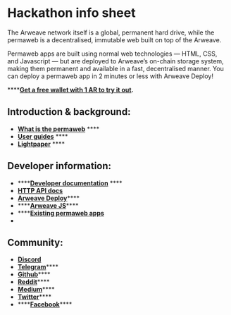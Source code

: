 # Hackathon info sheet

The Arweave network itself is a global, permanent hard drive, while the permaweb is a decentralised, immutable web built on top of the Arweave.

Permaweb apps are built using normal web technologies — HTML, CSS, and Javascript — but are deployed to Arweave’s on-chain storage system, making them permanent and available in a fast, decentralised manner. You can deploy a permaweb app in 2 minutes or less with Arweave Deploy!  


\*\*\*\*[**Get a free wallet with 1 AR to try it out**](http://tokens.arweave.org)**.**

## **Introduction & background:**

* [**What is the permaweb**](https://medium.com/arweave-updates/welcome-to-the-permaweb-ce0e6c73ddfb) ****
* [**User guides**](https://docs.arweave.org/info/) ****
* [**Lightpaper**](https://www.arweave.org/technology.html)  ****

## **Developer information:**

* \*\*\*\*[**Developer documentation**](%20https://docs.arweave.org/developers/) ****
* [**HTTP API docs** ](https://docs.arweave.org/developers/server/http-api)
* [**Arweave Deploy**](https://github.com/ArweaveTeam/arweave-deploy)\*\*\*\*
* \*\*\*\*[**Arweave JS**](https://github.com/ArweaveTeam/arweave-js)\*\*\*\*
* \*\*\*\*[**Existing permaweb apps**](http://arweaveapps.com)
* 
## **Community:**

* [**Discord**](https://discordapp.com/invite/DjAFMJc)
* [**Telegram**](https://t.me/arweave)\*\*\*\*
* [**Github**](https://github.com/arweaveteam)\*\*\*\*
* [**Reddit**](https://www.reddit.com/r/Arweave/)\*\*\*\*
* [**Medium**](https://medium.com/@arweave)\*\*\*\*
* [**Twitter**](https://twitter.com/arweaveteam)\*\*\*\*
* \*\*\*\*[**Facebook**](https://www.facebook.com/ArweaveTeam/)\*\*\*\*

